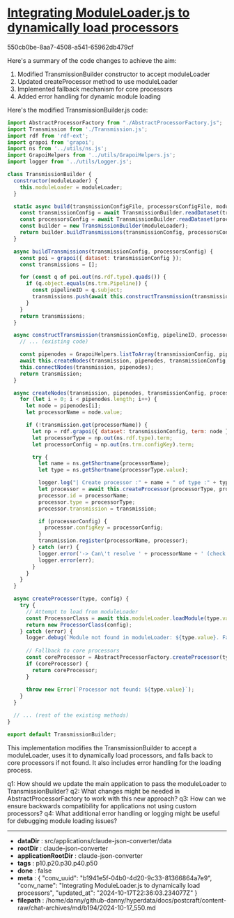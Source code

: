 # [Integrating ModuleLoader.js to dynamically load processors](https://claude.ai/chat/b1941e5f-04b0-4d20-9c33-81366864a7e9)

550cb0be-8aa7-4508-a541-65962db479cf

 Here's a summary of the code changes to achieve the aim:

1. Modified TransmissionBuilder constructor to accept moduleLoader
2. Updated createProcessor method to use moduleLoader
3. Implemented fallback mechanism for core processors
4. Added error handling for dynamic module loading

Here's the modified TransmissionBuilder.js code:

```javascript
import AbstractProcessorFactory from "./AbstractProcessorFactory.js";
import Transmission from './Transmission.js';
import rdf from 'rdf-ext';
import grapoi from 'grapoi';
import ns from '../utils/ns.js';
import GrapoiHelpers from '../utils/GrapoiHelpers.js';
import logger from '../utils/Logger.js';

class TransmissionBuilder {
  constructor(moduleLoader) {
    this.moduleLoader = moduleLoader;
  }

  static async build(transmissionConfigFile, processorsConfigFile, moduleLoader) {
    const transmissionConfig = await TransmissionBuilder.readDataset(transmissionConfigFile);
    const processorsConfig = await TransmissionBuilder.readDataset(processorsConfigFile);
    const builder = new TransmissionBuilder(moduleLoader);
    return builder.buildTransmissions(transmissionConfig, processorsConfig);
  }

  async buildTransmissions(transmissionConfig, processorsConfig) {
    const poi = grapoi({ dataset: transmissionConfig });
    const transmissions = [];

    for (const q of poi.out(ns.rdf.type).quads()) {
      if (q.object.equals(ns.trm.Pipeline)) {
        const pipelineID = q.subject;
        transmissions.push(await this.constructTransmission(transmissionConfig, pipelineID, processorsConfig));
      }
    }
    return transmissions;
  }

  async constructTransmission(transmissionConfig, pipelineID, processorsConfig) {
    // ... (existing code)

    const pipenodes = GrapoiHelpers.listToArray(transmissionConfig, pipelineID, ns.trm.pipe);
    await this.createNodes(transmission, pipenodes, transmissionConfig, processorsConfig);
    this.connectNodes(transmission, pipenodes);
    return transmission;
  }

  async createNodes(transmission, pipenodes, transmissionConfig, processorsConfig) {
    for (let i = 0; i < pipenodes.length; i++) {
      let node = pipenodes[i];
      let processorName = node.value;

      if (!transmission.get(processorName)) {
        let np = rdf.grapoi({ dataset: transmissionConfig, term: node });
        let processorType = np.out(ns.rdf.type).term;
        let processorConfig = np.out(ns.trm.configKey).term;

        try {
          let name = ns.getShortname(processorName);
          let type = ns.getShortname(processorType.value);

          logger.log("| Create processor :" + name + " of type :" + type);
          let processor = await this.createProcessor(processorType, processorsConfig);
          processor.id = processorName;
          processor.type = processorType;
          processor.transmission = transmission;

          if (processorConfig) {
            processor.configKey = processorConfig;
          }
          transmission.register(processorName, processor);
        } catch (err) {
          logger.error('-> Can\'t resolve ' + processorName + ' (check transmission.ttl for typos!)\n');
          logger.error(err);
        }
      }
    }
  }

  async createProcessor(type, config) {
    try {
      // Attempt to load from moduleLoader
      const ProcessorClass = await this.moduleLoader.loadModule(type.value);
      return new ProcessorClass(config);
    } catch (error) {
      logger.debug(`Module not found in moduleLoader: ${type.value}. Falling back to core processors.`);
      
      // Fallback to core processors
      const coreProcessor = AbstractProcessorFactory.createProcessor(type, config);
      if (coreProcessor) {
        return coreProcessor;
      }
      
      throw new Error(`Processor not found: ${type.value}`);
    }
  }

  // ... (rest of the existing methods)
}

export default TransmissionBuilder;
```

This implementation modifies the TransmissionBuilder to accept a moduleLoader, uses it to dynamically load processors, and falls back to core processors if not found. It also includes error handling for the loading process.

q1: How should we update the main application to pass the moduleLoader to TransmissionBuilder?
q2: What changes might be needed in AbstractProcessorFactory to work with this new approach?
q3: How can we ensure backwards compatibility for applications not using custom processors?
q4: What additional error handling or logging might be useful for debugging module loading issues?

---

* **dataDir** : src/applications/claude-json-converter/data
* **rootDir** : claude-json-converter
* **applicationRootDir** : claude-json-converter
* **tags** : p10.p20.p30.p40.p50
* **done** : false
* **meta** : {
  "conv_uuid": "b1941e5f-04b0-4d20-9c33-81366864a7e9",
  "conv_name": "Integrating ModuleLoader.js to dynamically load processors",
  "updated_at": "2024-10-17T22:36:03.234077Z"
}
* **filepath** : /home/danny/github-danny/hyperdata/docs/postcraft/content-raw/chat-archives/md/b194/2024-10-17_550.md